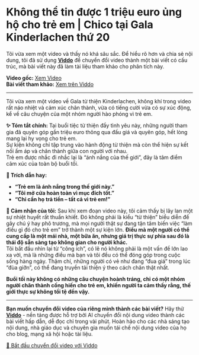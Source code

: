 # Không thể tin được 1 triệu euro ủng hộ cho trẻ em | Chico tại Gala Kinderlachen thứ 20

Tôi vừa xem một video và thấy nó khá sâu sắc. Để hiểu rõ hơn và chia sẻ nội dung, tôi đã sử dụng **[Viddo](https://viddo.pro/)** để chuyển đổi video thành một bài viết có cấu trúc, mà bài viết này đã làm tài liệu tham khảo cho phân tích này.

**Video gốc:** [Xem Video](https://www.youtube.com/watch?v=JATOxJm2DiA)  
**Bài viết tham khảo:** [Xem trên Viddo](https://viddo.pro/zh/video-result/dfba40b5-3ade-4455-97d4-9ca85f32e0e5)

---

Tôi vừa xem một video về Gala từ thiện Kinderlachen, không khí trong video rất náo nhiệt và cảm xúc chân thành, vừa có tiếng cười vừa có sự xúc động, kể về câu chuyện của một nhóm người hào phóng vì trẻ em.

**✨ Tóm tắt chính:**
Tại buổi tiệc từ thiện đầy tình yêu này, những người tham gia đã quyên góp gần triệu euro thông qua đấu giá và quyên góp, hết lòng mang lại hy vọng cho trẻ em.  
Sự kiện không chỉ tập trung vào hành động từ thiện mà còn thể hiện sự kết nối ấm áp và chân thành giữa con người với nhau.  
Trẻ em được nhắc đi nhắc lại là “ánh nắng của thế giới”, đây là tâm điểm cảm xúc của toàn bộ buổi tối.

**💬 Trích dẫn hay:**
- **“Trẻ em là ánh nắng trong thế giới này.”**  
- **“Tôi mở cửa hoàn toàn vì mục đích tốt.”**  
- **“Chỉ cần họ trả tiền – tất cả vì trẻ em!”**

**🧠 Cảm nhận của tôi:**
Sau khi xem đoạn video này, tôi cảm thấy bị lây lan một sự nhiệt huyết rất thuần khiết. Đó không phải là kiểu “từ thiện” biểu diễn để gây chú ý hay phô trương, mà mọi người thật sự đang tận tâm biến việc “làm điều gì đó cho trẻ em” trở thành một sự kiện lớn. **Điều mà một người có thể cung cấp là một mái nhà, một bữa ăn, nhưng giá trị thực sự phía sau đó là thái độ sẵn sàng tạo không gian cho người khác.**  
Tôi bắt đầu nhìn lại từ “công ích”, có lẽ nó không phải là một vấn đề lớn lao xa vời, mà là những điều mà bạn và tôi đều có thể đóng góp trong cuộc sống hàng ngày. Thậm chí, những người có vẻ như đang “đua giá” trong lúc “đùa giỡn”, có thể đang truyền tải thiện ý theo cách chân thật nhất.

**Buổi tối này không có những câu chuyện hoành tráng, chỉ có một nhóm người chân thành cống hiến cho trẻ em, khiến người ta cảm thấy rằng, thế giới thực sự không tồi tệ đến vậy.**

---

**Bạn muốn chuyển đổi video của riêng mình thành các bài viết?** Hãy thử **[Viddo](https://viddo.pro/)** - nền tảng được hỗ trợ bởi AI chuyển đổi nội dung video thành các bài viết hấp dẫn, dễ đọc chỉ trong vài phút. Hoàn hảo cho các nhà sáng tạo nội dung, nhà giáo dục và chuyên gia muốn tái chế nội dung video của họ cho blog, mạng xã hội hoặc tài liệu.

[🚀 Bắt đầu chuyển đổi video với Viddo](https://viddo.pro/)